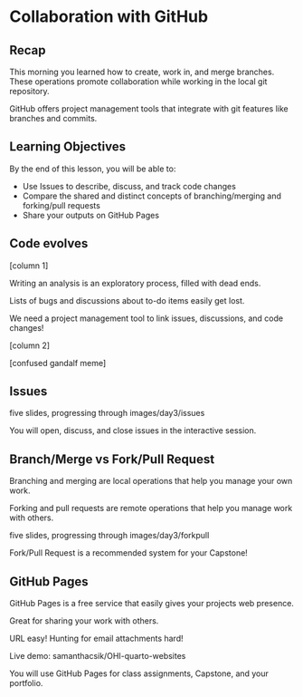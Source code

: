 # Collaboration with GitHub

## Recap

This morning you learned how to create, work in, and merge branches. These operations promote collaboration while working in the local git repository.

GitHub offers project management tools that integrate with git features like branches and commits.

## Learning Objectives

By the end of this lesson, you will be able to:

* Use Issues to describe, discuss, and track code changes
* Compare the shared and distinct concepts of branching/merging and forking/pull requests
* Share your outputs on GitHub Pages

## Code evolves

[column 1]

Writing an analysis is an exploratory process, filled with dead ends.

Lists of bugs and discussions about to-do items easily get lost.

We need a project management tool to link issues, discussions, and code changes!

[column 2]

[confused gandalf meme]

## Issues

five slides, progressing through images/day3/issues

You will open, discuss, and close issues in the interactive session.

## Branch/Merge vs Fork/Pull Request

Branching and merging are local operations that help you manage your own work.

Forking and pull requests are remote operations that help you manage work with others.

five slides, progressing through images/day3/forkpull

Fork/Pull Request is a recommended system for your Capstone!

## GitHub Pages

GitHub Pages is a free service that easily gives your projects web presence.

Great for sharing your work with others.

URL easy! Hunting for email attachments hard!

Live demo: samanthacsik/OHI-quarto-websites

You will use GitHub Pages for class assignments, Capstone, and your portfolio.









